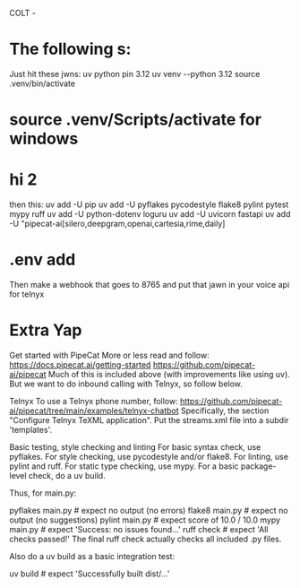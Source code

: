 COLT - 



# The following s:
Just hit these jwns:
uv python pin 3.12
uv venv --python 3.12
source .venv/bin/activate

# source .venv/Scripts/activate for windows
# hi 2
then this: 
uv add -U pip
uv add -U pyflakes pycodestyle flake8 pylint pytest mypy ruff
uv add -U python-dotenv loguru
uv add -U uvicorn fastapi
uv add -U "pipecat-ai[silero,deepgram,openai,cartesia,rime,daily]

# .env add



Then make a webhook that goes to 8765 and put that jawn in your voice api for telnyx


# Extra Yap
Get started with PipeCat
More or less read and follow:
https://docs.pipecat.ai/getting-started
https://github.com/pipecat-ai/pipecat
Much of this is included above (with improvements like using uv).
But we want to do inbound calling with Telnyx, so follow below.

Telnyx
To use a Telnyx phone number, follow:
https://github.com/pipecat-ai/pipecat/tree/main/examples/telnyx-chatbot
Specifically, the section "Configure Telnyx TeXML application".
Put the streams.xml file into a subdir 'templates'.

Basic testing, style checking and linting
For basic syntax check, use pyflakes.
For style checking, use pycodestyle and/or flake8.
For linting, use pylint and ruff.
For static type checking, use mypy.
For a basic package-level check, do a uv build.

Thus, for main.py:

pyflakes main.py    # expect no output (no errors)
flake8 main.py      # expect no output (no suggestions)
pylint main.py      # expect score of 10.0 / 10.0
mypy main.py        # expect 'Success: no issues found...'
ruff check          # expect 'All checks passed!'
The final ruff check actually checks all included .py files.

Also do a uv build as a basic integration test:

uv build            # expect 'Successfully built dist/...'
